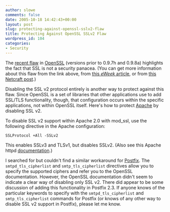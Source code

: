 ```yaml
---
author: slowe
comments: false
date: 2005-10-18 14:42:43+00:00
layout: post
slug: protecting-against-openssl-sslv2-flaw
title: Protecting Against OpenSSL SSLv2 Flaw
wordpress_id: 104
categories:
- Security
---
```


The [recent flaw](http://www.openssl.org/news/secadv_20051011.txt) in [OpenSSL](http://www.openssl.org/) (versions prior to 0.9.7h and 0.9.8a) highlights the fact that SSL is not a security panacea. (You can get more information about this flaw from the link above, from [this _eWeek_ article](http://www.eweek.com/article2/0,1759,1870003,00.asp), or from [this Netcraft post](http://news.netcraft.com/archives/2005/10/11/openssl_patches_security_hole.html).)

Disabling the SSL v2 protocol entirely is another way to protect against this flaw. Since OpenSSL is a set of libraries that other applications use to add SSL/TLS functionality, though, that configuration occurs within the specific applications, not within OpenSSL itself. Here's how to protect [Apache](http://httpd.apache.org/) by disabling SSL v2.

To disable SSL v2 support within Apache 2.0 with mod_ssl, use the following directive in the Apache configuration:

`SSLProtocol +All -SSLv2`

This enables SSLv3 and TLSv1, but disables SSLv2.  (Also see this Apache httpd [documentation](http://httpd.apache.org/docs/2.0/mod/mod_ssl.html#sslprotocol).)

I searched for but couldn't find a similar workaround for [Postfix](http://www.postfix.org/). The `smtpd_tls_cipherlist` and `smtp_tls_cipherlist` directives allow you to specify the supported ciphers and refer you to the OpenSSL documentation. However, the OpenSSL documentation didn't seem to indicate a clear way of disabling only SSL v2. There did appear to be some discussion of adding this functionality in Postfix 2.3. If anyone knows of the particular keywords to specify with the `smtpd_tls_cipherlist` and `smtp_tls_cipherlist` commands for Postfix (or knows of any other way to disable SSL v2 support in Postfix), please let me know.
